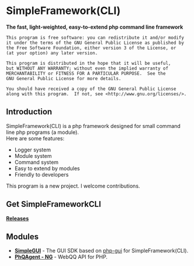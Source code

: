 SimpleFramework(CLI)
===================

__The fast, light-weighted, easy-to-extend php command line framework__

	This program is free software: you can redistribute it and/or modify
	it under the terms of the GNU General Public License as published by
	the Free Software Foundation, either version 3 of the License, or
	(at your option) any later version.

	This program is distributed in the hope that it will be useful,
	but WITHOUT ANY WARRANTY; without even the implied warranty of
	MERCHANTABILITY or FITNESS FOR A PARTICULAR PURPOSE.  See the
	GNU General Public License for more details.

	You should have received a copy of the GNU General Public License
	along with this program.  If not, see <http://www.gnu.org/licenses/>.

Introduction
-------------
SimpleFramework(CLI) is a php framework designed for small command line php programs (a module).<br>
Here are some features:

* Logger system
* Module system
* Command system
* Easy to extend by modules
* Friendly to developers

This program is a new project. I welcome contributions.

Get SimpleFrameworkCLI
-------------
__[Releases](https://github.com/PeratX/SimpleFramework/releases)__

Modules
-------------
* __[SimpleGUI](https://github.com/PeratX/SimpleGUI)__ - The GUI SDK based on [php-gui](https://github.com/gabrielrcouto/php-gui) for SimpleFramework(CLI).
* __[PhQAgent - NG](https://github.com/PhQAgent/PhQAgent/tree/ng)__ - WebQQ API for PHP.